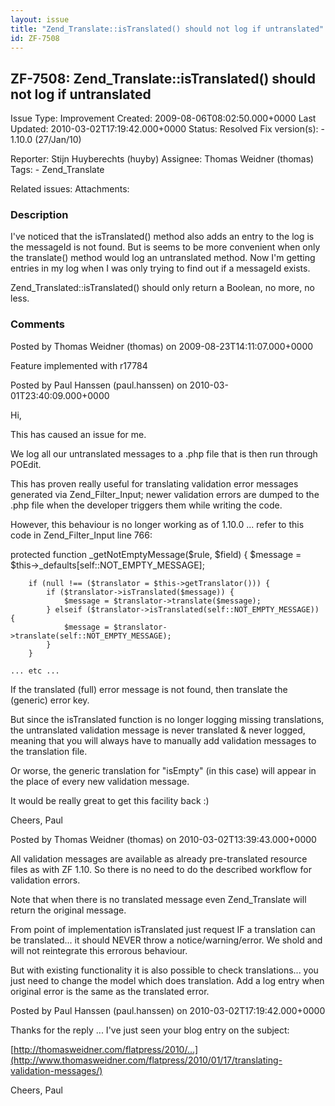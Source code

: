 ```yaml
---
layout: issue
title: "Zend_Translate::isTranslated() should not log if untranslated"
id: ZF-7508
---
```


ZF-7508: Zend\_Translate::isTranslated() should not log if untranslated
-----------------------------------------------------------------------

 Issue Type: Improvement Created: 2009-08-06T08:02:50.000+0000 Last Updated: 2010-03-02T17:19:42.000+0000 Status: Resolved Fix version(s): - 1.10.0 (27/Jan/10)
 
 Reporter:  Stijn Huyberechts (huyby)  Assignee:  Thomas Weidner (thomas)  Tags: - Zend\_Translate
 
 Related issues: 
 Attachments: 
### Description

I've noticed that the isTranslated() method also adds an entry to the log is the messageId is not found. But is seems to be more convenient when only the translate() method would log an untranslated method. Now I'm getting entries in my log when I was only trying to find out if a messageId exists.

Zend\_Translated::isTranslated() should only return a Boolean, no more, no less.

 

 

### Comments

Posted by Thomas Weidner (thomas) on 2009-08-23T14:11:07.000+0000

Feature implemented with r17784

 

 

Posted by Paul Hanssen (paul.hanssen) on 2010-03-01T23:40:09.000+0000

Hi,

This has caused an issue for me.

We log all our untranslated messages to a .php file that is then run through POEdit.

This has proven really useful for translating validation error messages generated via Zend\_Filter\_Input; newer validation errors are dumped to the .php file when the developer triggers them while writing the code.

However, this behaviour is no longer working as of 1.10.0 ... refer to this code in Zend\_Filter\_Input line 766:

 protected function \_getNotEmptyMessage($rule, $field) { $message = $this->\_defaults[self::NOT\_EMPTY\_MESSAGE];

 
        if (null !== ($translator = $this->getTranslator())) {
            if ($translator->isTranslated($message)) {
                $message = $translator->translate($message);
            } elseif ($translator->isTranslated(self::NOT_EMPTY_MESSAGE)) {
                $message = $translator->translate(self::NOT_EMPTY_MESSAGE);
            }
        }
    
    ... etc ...


If the translated (full) error message is not found, then translate the (generic) error key.

But since the isTranslated function is no longer logging missing translations, the untranslated validation message is never translated & never logged, meaning that you will always have to manually add validation messages to the translation file.

Or worse, the generic translation for "isEmpty" (in this case) will appear in the place of every new validation message.

It would be really great to get this facility back :)

Cheers, Paul

 

 

Posted by Thomas Weidner (thomas) on 2010-03-02T13:39:43.000+0000

All validation messages are available as already pre-translated resource files as with ZF 1.10. So there is no need to do the described workflow for validation errors.

Note that when there is no translated message even Zend\_Translate will return the original message.

From point of implementation isTranslated just request IF a translation can be translated... it should NEVER throw a notice/warning/error. We shold and will not reintegrate this errorous behaviour.

But with existing functionality it is also possible to check translations... you just need to change the model which does translation. Add a log entry when original error is the same as the translated error.

 

 

Posted by Paul Hanssen (paul.hanssen) on 2010-03-02T17:19:42.000+0000

Thanks for the reply ... I've just seen your blog entry on the subject:

[http://thomasweidner.com/flatpress/2010/…](http://www.thomasweidner.com/flatpress/2010/01/17/translating-validation-messages/)

Cheers, Paul

 

 